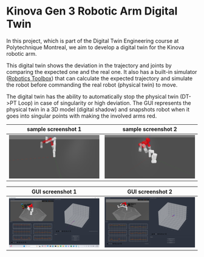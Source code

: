# Kinova Gen 3 Robotic Arm Digital Twin

In this project, which is part of the Digital Twin Engineering course at Polytechnique Montreal, we aim to develop a digital twin for the Kinova robotic arm.

This digital twin shows the deviation in the trajectory and joints by comparing the expected one and the real one. It also has a built-in simulator ([Robotics Toolbox](https://github.com/petercorke/robotics-toolbox-python)) that can calculate the expected trajectory and simulate the robot before commanding the real robot (physical twin) to move.

The digital twin has the ability to automatically stop the physical twin (DT->PT Loop) in case of singularity or high deviation. The GUI represents the physical twin in a 3D model (digital shadow) and snapshots robot when it goes into singular points with making the involved arms red.

| sample screenshot 1 | sample screenshot 2|
| --- | ---|
| ![sample screenshot 1](images/swift_snap-1.png) | ![sample screenshot 2](images/swift_snap-2.png)| 

| GUI screenshot 1 | GUI screenshot 2|
| --- | ---|
| ![gui screenshot 1](images/gui1.png) | ![gui screenshot 2](images/gui2.png) |
